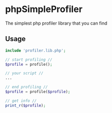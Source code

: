 # phpSimpleProfiler
The simplest php profiler library that you can find

## Usage
```php
include 'profiler.lib.php';

// start profiling //
$profile = profile();

// your script //
...

// end profiling //
$profile = profile($profile);

// get info //
print_r($profile);
```
